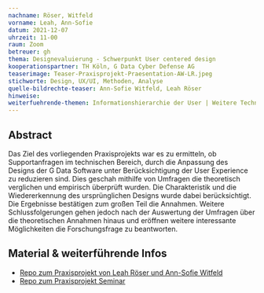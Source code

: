 ```yaml
---
nachname: Röser, Witfeld
vorname: Leah, Ann-Sofie
datum: 2021-12-07
uhrzeit: 11-00
raum: Zoom
betreuer: gh
thema: Designevaluierung - Schwerpunkt User centered design
kooperationspartner: TH Köln, G Data Cyber Defense AG
teaserimage: Teaser-Praxisprojekt-Praesentation-AW-LR.jpeg
stichworte: Design, UX/UI, Methoden, Analyse
quelle-bildrechte-teaser: Ann-Sofie Witfeld, Leah Röser
hinweise:
weiterfuehrende-themen: Informationshierarchie der User | Weitere Techniken zur Designevaluirung
---
```


## Abstract

Das Ziel des vorliegenden Praxisprojekts war es zu ermitteln, ob Supportanfragen im technischen Bereich, durch die Anpassung des Designs der G Data Software unter Berücksichtigung der User Experience zu reduzieren sind. 
Dies geschah mithilfe von Umfragen die theoretisch verglichen und empirisch überprüft wurden. Die Charakteristik und die Wiedererkennung des ursprünglichen Designs wurde dabei berücksichtigt. 
Die Ergebnisse bestätigen zum großen Teil die Annahmen. Weitere Schlussfolgerungen gehen jedoch nach der Auswertung der Umfragen über die theoretischen Annahmen hinaus und eröffnen weitere interessante Möglichkeiten die Forschungsfrage zu beantworten.

## Material & weiterführende Infos
- [Repo zum Praxisprojekt von Leah Röser und Ann-Sofie Witfeld](https://github.com/Miroeser/Praxisprojekt2021)
- [Repo zum Praxisprojekt Seminar](https://github.com/th-koeln/mi-bachelor-praxisprojektseminar)
